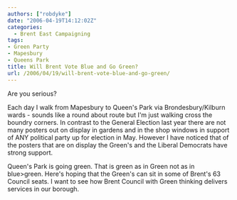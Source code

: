 ```yaml
---
authors: ["robdyke"]
date: "2006-04-19T14:12:02Z"
categories:
  - Brent East Campaigning
tags:
- Green Party
- Mapesbury
- Queens Park
title: Will Brent Vote Blue and Go Green?
url: /2006/04/19/will-brent-vote-blue-and-go-green/
---
```

Are you serious?

Each day I walk from Mapesbury to Queen's Park via Brondesbury/Kilburn wards - sounds like a round about route but I'm just walking cross the boundry corners. In contrast to the General Election last year there are not many posters out on display in gardens and in the shop windows in support of ANY political party up for election in May. However I have noticed that of the posters that are on display the Green's and the Liberal Democrats have strong support.

Queen's Park is going green. That is green as in Green not as in blue>green. Here's hoping that the Green's can sit in some of Brent's 63 Council seats. I want to see how Brent Council with Green thinking delivers services in our borough.